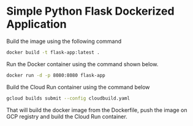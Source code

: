 # Simple Python Flask Dockerized Application #

Build the image using the following command

```bash
docker build -t flask-app:latest .
```

Run the Docker container using the command shown below.

```bash
docker run -d -p 8080:8080 flask-app
```

Build the Cloud Run container using the command below

```bash
gcloud builds submit --config cloudbuild.yaml
```

That will build the docker image from the Dockerfile, push the image on GCP registry and build the Cloud Run container.
